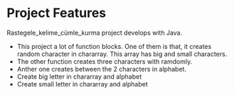 # Project Features

Rastegele_kelime_cümle_kurma project develops with Java. 

- This project a lot of function blocks. One of them is that, it creates random character in chararray. This array has big and small characters. 
- The other function creates three characters with ramdomly.
- Anther one creates between the 2 characters in alphabet.
- Create big letter in chararray and alphabet
- Create small letter in chararray and alphabet
